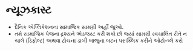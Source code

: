 # **ન્યૂઝકાસ્ટ**

- દૈનિક એપ્લિકેશનના સામાજિક સામગ્રી અહીં જુઓ.
- તમે સામાજિક પેજના દ્રશ્યને એડજસ્ટ કરી શકો છો જ્યાં સામગ્રી સ્વચાલિત રીતે ન ચાલે (ડિફોલ્ટ) અથવા ટોચના ડાબી બાજુના બટન પર ક્લિક કરીને ઓટો-પ્લે કરો